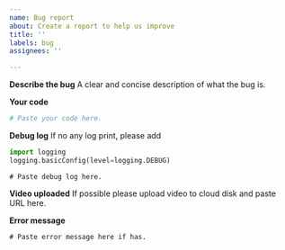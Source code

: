 ```yaml
---
name: Bug report
about: Create a report to help us improve
title: ''
labels: bug
assignees: ''

---
```


**Describe the bug**
A clear and concise description of what the bug is.

**Your code**
```python
# Paste your code here.
```

**Debug log**
If no any log print, please add
```python
import logging
logging.basicConfig(level=logging.DEBUG)
```

```
# Paste debug log here.
```

**Video uploaded**
If possible please upload video to cloud disk and paste URL here.

**Error message**
```
# Paste error message here if has.
```
